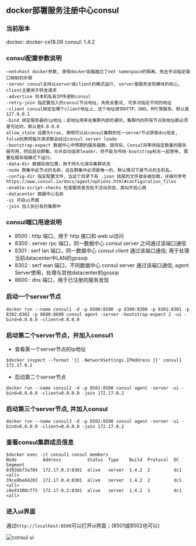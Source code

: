 ## docker部署服务注册中心consul

### 当前版本

docker: docker-ce18.06
consul: 1.4.2

### consul配置参数说明

```
–net=host docker参数, 使得docker容器越过了net namespace的隔离，免去手动指定端口映射的步骤
-server consul支持以server或client的模式运行, server是服务发现模块的核心, client主要用于转发请求
-advertise 将本机私有IP传递到consul
-retry-join 指定要加入的consul节点地址，失败会重试, 可多次指定不同的地址
-client consul绑定在哪个client地址上，这个地址提供HTTP、DNS、RPC等服务，默认是127.0.0.1
-bind 绑定服务器的ip地址；该地址用来在集群内部的通讯，集群内的所有节点到地址都必须是可达的，默认是0.0.0.0
allow_stale 设置为true, 表明可以从consul集群的任一server节点获取dns信息, false则表明每次请求都会经过consul server leade
-bootstrap-expect 数据中心中预期的服务器数。提供后，Consul将等待指定数量的服务器可用，然后启动群集。允许自动选举leader，但不能与传统-bootstrap标志一起使用, 需要在服务端模式下运行。
-data-dir 数据存放位置，用于持久化保存集群状态
-node 群集中此节点的名称，这在群集中必须是唯一的，默认情况下是节点的主机名。
-config-dir 指定配置文件，当这个目录下有 .json 结尾的文件就会被加载，详细可参考https://www.consul.io/docs/agent/options.html#configuration_files
-enable-script-checks 检查服务是否处于活动状态，类似开启心跳
-datacenter 数据中心名称
-ui 开启ui界面
-join 加入到已有的集群中
```

### consul端口用途说明

- 8500 : http 端口，用于 http 接口和 web ui访问
- 8300 : server rpc 端口，同一数据中心 consul server 之间通过该端口通信
- 8301 : serf lan 端口，同一数据中心 consul client 通过该端口通信; 用于处理当前datacenter中LAN的gossip
- 8302 : serf wan 端口，不同数据中心 consul server 通过该端口通信; agent Server使用，处理与其他datacenter的gossip
- 8600 : dns 端口，用于已注册的服务发现


### 启动一个server节点

```shell
docker run --name consul1 -d -p 8500:8500 -p 8300:8300 -p 8301:8301 -p 8302:8302 -p 8600:8600 consul agent -server -bootstrap-expect 2 -ui -bind=0.0.0.0 -client=0.0.0.0
```

### 启动第二个server节点，并加入consul1

- 查看第一个server节点的ip地址

```shell
$docker inspect --format '{{ .NetworkSettings.IPAddress }}' consul1
172.17.0.2
```

- 启动第二个server节点

```shell
docker run --name consul2 -d -p 8501:8500 consul agent -server -ui -bind=0.0.0.0 -client=0.0.0.0 -join 172.17.0.2
```

### 启动第三个server节点, 并加入consul

```shell
docker run --name consul3 -d -p 8502:8500 consul agent -server -ui -bind=0.0.0.0 -client=0.0.0.0 -join 172.17.0.2
```

### 查看consul集群成员信息

```shell
$docker exec -it consul1 consul members
Node          Address          Status  Type    Build  Protocol  DC   Segment
0392bb73a784  172.17.0.3:8301  alive   server  1.4.2  2         dc1  <all>
39ce8be84203  172.17.0.4:8301  alive   server  1.4.2  2         dc1  <all>
c8e93300cf75  172.17.0.2:8301  alive   server  1.4.2  2         dc1  <all>
```

### 进入ui界面

通过`http://localhost:8500`可以打开ui界面；(8501或8502也可以)

![consul ui](https://git.imooc.com/coding-323/fileserver_enc/src/master/doc/consul-ui.png)
